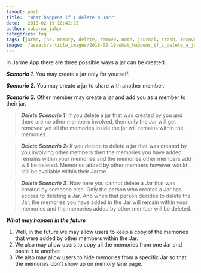 ```yaml
---
layout: post
title:  "What happens if I delete a Jar?"
date:   2018-02-19 18:42:25
author: suborna_jahan
categories: faq
tags: [jarme, jar, memory, delete, remove, note, journal, trash, recover, diary, ]
image:  /assets/article_images/2018-02-19-what_happens_if_i_delete_a_jar/cover.jpg
---
```


In Jarme App there are three possible ways a jar can be created.

***Scenario 1.*** You may create a jar only for yourself.

***Scenario 2.*** You may create a jar to share with another member.

***Scenario 3.*** Other member may create a jar and add you as a member to their jar.

> ***Delete Scenario 1:*** If you delete a jar that was created by you and there are no other members involved, then only the Jar will get removed yet all the memories inside the jar will remains within the memories.

> ***Delete Scenario 2:*** If you decide to delete a jar that was created by you involving other members then the memories you have added remains within your memories and the memories other members add will be deleted. Memories added by other members however would still be available within their Jarme.

> ***Delete Scenario 3:*** Now here you cannot delete a Jar that was created by someone else. Only the person who creates a Jar has access to deleting a Jar. And when that person decides to delete the Jar, the memories you have added in the Jar will remain within your memories and the memories added by other member will be deleted.

***What may happen in the future***

1. Well, in the future we may allow users to keep a copy of the memories that were added by other members within the Jar.
2. We also may allow users to copy all the memories from one Jar and paste it to another 
3. We also may allow users to hide memories from a specific Jar so that the memories don't show up on memory lane page.